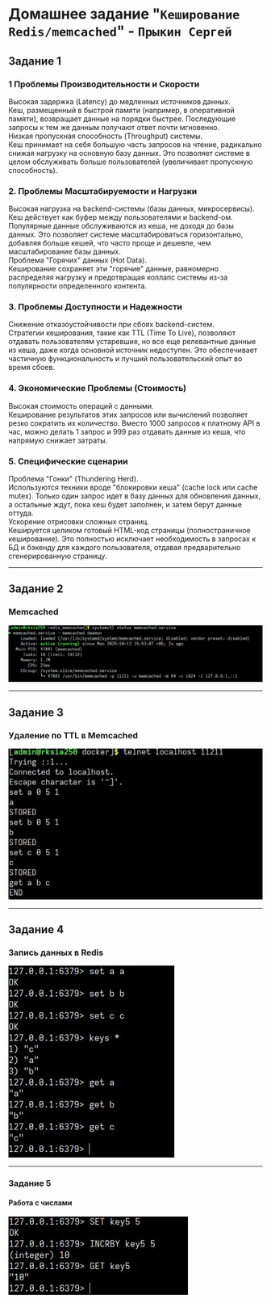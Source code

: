 # Домашнее задание "`Кеширование Redis/memcached`" - `Прыкин Сергей`

## Задание 1
### 1 Проблемы Производительности и Скорости
Высокая задержка (Latency) до медленных источников данных.  
Кеш, размещенный в быстрой памяти (например, в оперативной памяти), возвращает данные на порядки быстрее. Последующие запросы к тем же данным получают ответ почти мгновенно.  
Низкая пропускная способность (Throughput) системы.  
Кеш принимает на себя большую часть запросов на чтение, радикально снижая нагрузку на основную базу данных. Это позволяет системе в целом обслуживать больше пользователей (увеличивает пропускную способность).

### 2. Проблемы Масштабируемости и Нагрузки
Высокая нагрузка на backend-системы (базы данных, микросервисы).  
Кеш действует как буфер между пользователями и backend-ом. Популярные данные обслуживаются из кеша, не доходя до базы данных. Это позволяет системе масштабироваться горизонтально, добавляя больше кешей, что часто проще и дешевле, чем масштабирование базы данных.  
Проблема "Горячих" данных (Hot Data).  
Кеширование сохраняет эти "горячие" данные, равномерно распределяя нагрузку и предотвращая коллапс системы из-за популярности определенного контента.

### 3. Проблемы Доступности и Надежности
Снижение отказоустойчивости при сбоях backend-систем.  
Стратегии кеширования, такие как TTL (Time To Live), позволяют отдавать пользователям устаревшие, но все еще релевантные данные из кеша, даже когда основной источник недоступен. Это обеспечивает частичную функциональность и лучший пользовательский опыт во время сбоев.

### 4. Экономические Проблемы (Стоимость)
Высокая стоимость операций с данными.  
Кеширование результатов этих запросов или вычислений позволяет резко сократить их количество. Вместо 1000 запросов к платному API в час, можно делать 1 запрос и 999 раз отдавать данные из кеша, что напрямую снижает затраты.

### 5. Специфические сценарии
Проблема "Гонки" (Thundering Herd).  
Используются техники вроде "блокировки кеша" (cache lock или cache mutex). Только один запрос идет в базу данных для обновления данных, а остальные ждут, пока кеш будет заполнен, и затем берут данные оттуда.  
Ускорение отрисовки сложных страниц.  
Кешируется целиком готовый HTML-код страницы (полностраничное кеширование). Это полностью исключает необходимость в запросах к БД и бэкенду для каждого пользователя, отдавая предварительно сгенерированную страницу.

---

## Задание 2
### Memcached
![Ответ](https://github.com/snprykin/homework/blob/main/%D0%A1%D0%B8%D1%82%D0%B5%D0%BC%D1%8B_%D1%85%D1%80%D0%B0%D0%BD%D0%B5%D0%BD%D0%B8%D1%8F/redis_memcached/screenshots/1.jpg)

---

## Задание 3
### Удаление по TTL в Memcached
![Ответ](https://github.com/snprykin/homework/blob/main/%D0%A1%D0%B8%D1%82%D0%B5%D0%BC%D1%8B_%D1%85%D1%80%D0%B0%D0%BD%D0%B5%D0%BD%D0%B8%D1%8F/redis_memcached/screenshots/2.jpg)

---

## Задание 4
### Запись данных в Redis
![Ответ](https://github.com/snprykin/homework/blob/main/%D0%A1%D0%B8%D1%82%D0%B5%D0%BC%D1%8B_%D1%85%D1%80%D0%B0%D0%BD%D0%B5%D0%BD%D0%B8%D1%8F/redis_memcached/screenshots/3.jpg)

---

### Задание 5
#### Работа с числами
![Ответ](https://github.com/snprykin/homework/blob/main/%D0%A1%D0%B8%D1%82%D0%B5%D0%BC%D1%8B_%D1%85%D1%80%D0%B0%D0%BD%D0%B5%D0%BD%D0%B8%D1%8F/redis_memcached/screenshots/4.jpg)

